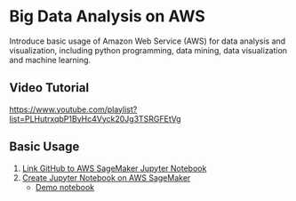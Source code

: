 # Big Data Analysis on AWS
Introduce basic usage of Amazon Web Service (AWS) for data analysis and visualization, including python programming, data mining, data visualization and machine learning. 

## Video Tutorial
https://www.youtube.com/playlist?list=PLHutrxqbP1ByHc4Vyck20Jg3TSRGFEtVg 

## Basic Usage
1. [Link  GitHub to AWS SageMaker Jupyter Notebook](https://youtu.be/cnS813vKmPk)
2. [Create Jupyter Notebook on AWS SageMaker](https://youtu.be/D3MQlSGB6yc)
    * [Demo notebook](first-notebook.ipynb)
